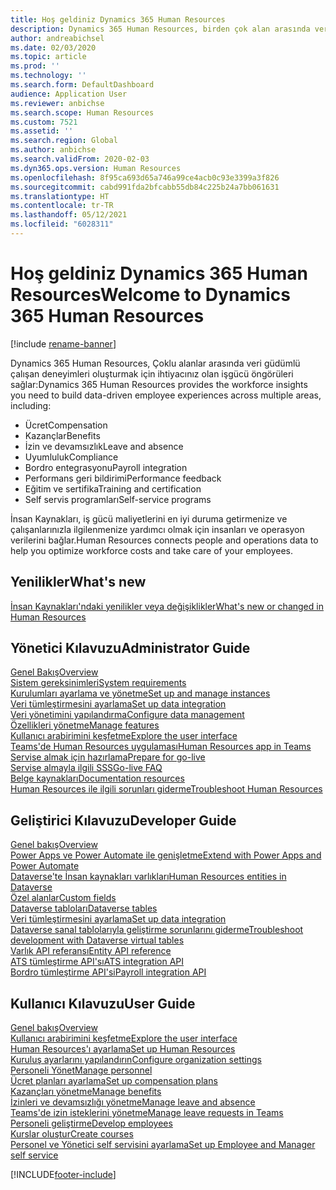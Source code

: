 ```yaml
---
title: Hoş geldiniz Dynamics 365 Human Resources
description: Dynamics 365 Human Resources, birden çok alan arasında veri güdümlü çalışan deneyimleri oluşturmak için ihtiyacınız olan işgücü öngörüleri sağlar.
author: andreabichsel
ms.date: 02/03/2020
ms.topic: article
ms.prod: ''
ms.technology: ''
ms.search.form: DefaultDashboard
audience: Application User
ms.reviewer: anbichse
ms.search.scope: Human Resources
ms.custom: 7521
ms.assetid: ''
ms.search.region: Global
ms.author: anbichse
ms.search.validFrom: 2020-02-03
ms.dyn365.ops.version: Human Resources
ms.openlocfilehash: 8f95ca693d65a746a99ce4acb0c93e3399a3f826
ms.sourcegitcommit: cabd991fda2bfcabb55db84c225b24a7bb061631
ms.translationtype: HT
ms.contentlocale: tr-TR
ms.lasthandoff: 05/12/2021
ms.locfileid: "6028311"
---
```

# <a name="welcome-to-dynamics-365-human-resources"></a><span data-ttu-id="66547-103">Hoş geldiniz Dynamics 365 Human Resources</span><span class="sxs-lookup"><span data-stu-id="66547-103">Welcome to Dynamics 365 Human Resources</span></span>

[!include [rename-banner](~/includes/cc-data-platform-banner.md)]

<span data-ttu-id="66547-104">Dynamics 365 Human Resources, Çoklu alanlar arasında veri güdümlü çalışan deneyimleri oluşturmak için ihtiyacınız olan işgücü öngörüleri sağlar:</span><span class="sxs-lookup"><span data-stu-id="66547-104">Dynamics 365 Human Resources provides the workforce insights you need to build data-driven employee experiences across multiple areas, including:</span></span>

- <span data-ttu-id="66547-105">Ücret</span><span class="sxs-lookup"><span data-stu-id="66547-105">Compensation</span></span>
- <span data-ttu-id="66547-106">Kazançlar</span><span class="sxs-lookup"><span data-stu-id="66547-106">Benefits</span></span>
- <span data-ttu-id="66547-107">İzin ve devamsızlık</span><span class="sxs-lookup"><span data-stu-id="66547-107">Leave and absence</span></span>
- <span data-ttu-id="66547-108">Uyumluluk</span><span class="sxs-lookup"><span data-stu-id="66547-108">Compliance</span></span>
- <span data-ttu-id="66547-109">Bordro entegrasyonu</span><span class="sxs-lookup"><span data-stu-id="66547-109">Payroll integration</span></span>
- <span data-ttu-id="66547-110">Performans geri bildirimi</span><span class="sxs-lookup"><span data-stu-id="66547-110">Performance feedback</span></span>
- <span data-ttu-id="66547-111">Eğitim ve sertifika</span><span class="sxs-lookup"><span data-stu-id="66547-111">Training and certification</span></span>
- <span data-ttu-id="66547-112">Self servis programları</span><span class="sxs-lookup"><span data-stu-id="66547-112">Self-service programs</span></span>

<span data-ttu-id="66547-113">İnsan Kaynakları, iş gücü maliyetlerini en iyi duruma getirmenize ve çalışanlarınızla ilgilenmenize yardımcı olmak için insanları ve operasyon verilerini bağlar.</span><span class="sxs-lookup"><span data-stu-id="66547-113">Human Resources connects people and operations data to help you optimize workforce costs and take care of your employees.</span></span>

## <a name="whats-new"></a><span data-ttu-id="66547-114">Yenilikler</span><span class="sxs-lookup"><span data-stu-id="66547-114">What's new</span></span>

[<span data-ttu-id="66547-115">İnsan Kaynakları'ndaki yenilikler veya değişiklikler</span><span class="sxs-lookup"><span data-stu-id="66547-115">What's new or changed in Human Resources</span></span>](hr-admin-whats-new.md)

## <a name="administrator-guide"></a><span data-ttu-id="66547-116">Yönetici Kılavuzu</span><span class="sxs-lookup"><span data-stu-id="66547-116">Administrator Guide</span></span>

[<span data-ttu-id="66547-117">Genel Bakış</span><span class="sxs-lookup"><span data-stu-id="66547-117">Overview</span></span>](hr-admin-overview.md)</br>
[<span data-ttu-id="66547-118">Sistem gereksinimleri</span><span class="sxs-lookup"><span data-stu-id="66547-118">System requirements</span></span>](hr-admin-system-requirements.md)</br>
[<span data-ttu-id="66547-119">Kurulumları ayarlama ve yönetme</span><span class="sxs-lookup"><span data-stu-id="66547-119">Set up and manage instances</span></span>](hr-admin-setup-provision.md)</br>
[<span data-ttu-id="66547-120">Veri tümleştirmesini ayarlama</span><span class="sxs-lookup"><span data-stu-id="66547-120">Set up data integration</span></span>](hr-admin-integration-choose-technology.md)</br>
[<span data-ttu-id="66547-121">Veri yönetimini yapılandırma</span><span class="sxs-lookup"><span data-stu-id="66547-121">Configure data management</span></span>](../fin-ops-core/dev-itpro/data-entities/data-entities-data-packages.md?toc=/dynamics365/human-resources/toc.json)</br>
[<span data-ttu-id="66547-122">Özellikleri yönetme</span><span class="sxs-lookup"><span data-stu-id="66547-122">Manage features</span></span>](hr-admin-manage-features.md)</br>
[<span data-ttu-id="66547-123">Kullanıcı arabirimini keşfetme</span><span class="sxs-lookup"><span data-stu-id="66547-123">Explore the user interface</span></span>](../fin-ops-core/fin-ops/get-started/user-interface-elements.md?toc=/dynamics365/human-resources/toc.json)</br>
[<span data-ttu-id="66547-124">Teams'de Human Resources uygulaması</span><span class="sxs-lookup"><span data-stu-id="66547-124">Human Resources app in Teams</span></span>](hr-admin-teams-leave-app.md)</br>
[<span data-ttu-id="66547-125">Servise almak için hazırlama</span><span class="sxs-lookup"><span data-stu-id="66547-125">Prepare for go-live</span></span>](hr-admin-go-live-prepare.md)</br>
[<span data-ttu-id="66547-126">Servise almayla ilgili SSS</span><span class="sxs-lookup"><span data-stu-id="66547-126">Go-live FAQ</span></span>](hr-admin-go-live-faq.md)</br>
[<span data-ttu-id="66547-127">Belge kaynakları</span><span class="sxs-lookup"><span data-stu-id="66547-127">Documentation resources</span></span>](../fin-ops-core/fin-ops/get-started/help-overview.md?toc=/dynamics365/human-resources/toc.json)</br>
[<span data-ttu-id="66547-128">Human Resources ile ilgili sorunları giderme</span><span class="sxs-lookup"><span data-stu-id="66547-128">Troubleshoot Human Resources</span></span>](../fin-ops-core/dev-itpro/lifecycle-services/lcs-support.md)

## <a name="developer-guide"></a><span data-ttu-id="66547-129">Geliştirici Kılavuzu</span><span class="sxs-lookup"><span data-stu-id="66547-129">Developer Guide</span></span>

[<span data-ttu-id="66547-130">Genel bakış</span><span class="sxs-lookup"><span data-stu-id="66547-130">Overview</span></span>](hr-developer-overview.md)</br>
[<span data-ttu-id="66547-131">Power Apps ve Power Automate ile genişletme</span><span class="sxs-lookup"><span data-stu-id="66547-131">Extend with Power Apps and Power Automate</span></span>](hr-developer-power-apps.md)</br>
[<span data-ttu-id="66547-132">Dataverse'te İnsan kaynakları varlıkları</span><span class="sxs-lookup"><span data-stu-id="66547-132">Human Resources entities in Dataverse</span></span>](hr-developer-entities.md)</br>
[<span data-ttu-id="66547-133">Özel alanlar</span><span class="sxs-lookup"><span data-stu-id="66547-133">Custom fields</span></span>](hr-developer-custom-fields.md)</br>
[<span data-ttu-id="66547-134">Dataverse tabloları</span><span class="sxs-lookup"><span data-stu-id="66547-134">Dataverse tables</span></span>](hr-developer-entities.md)</br>
[<span data-ttu-id="66547-135">Veri tümleştirmesini ayarlama</span><span class="sxs-lookup"><span data-stu-id="66547-135">Set up data integration</span></span>](hr-admin-integration-choose-technology.md)</br>
[<span data-ttu-id="66547-136">Dataverse sanal tablolarıyla geliştirme sorunlarını giderme</span><span class="sxs-lookup"><span data-stu-id="66547-136">Troubleshoot development with Dataverse virtual tables</span></span>](hr-developer-optimize-virtual-table-queries.md)</br>
[<span data-ttu-id="66547-137">Varlık API referansı</span><span class="sxs-lookup"><span data-stu-id="66547-137">Entity API reference</span></span>](hr-developer-api-authentication.md)</br>
[<span data-ttu-id="66547-138">ATS tümleştirme API'sı</span><span class="sxs-lookup"><span data-stu-id="66547-138">ATS integration API</span></span>](hr-admin-integration-ats-api-introduction.md)</br>
[<span data-ttu-id="66547-139">Bordro tümleştirme API'si</span><span class="sxs-lookup"><span data-stu-id="66547-139">Payroll integration API</span></span>](hr-admin-integration-payroll-api-introduction.md)

## <a name="user-guide"></a><span data-ttu-id="66547-140">Kullanıcı Kılavuzu</span><span class="sxs-lookup"><span data-stu-id="66547-140">User Guide</span></span>

[<span data-ttu-id="66547-141">Genel bakış</span><span class="sxs-lookup"><span data-stu-id="66547-141">Overview</span></span>](hr-hrpro-overview.md)</br>
[<span data-ttu-id="66547-142">Kullanıcı arabirimini keşfetme</span><span class="sxs-lookup"><span data-stu-id="66547-142">Explore the user interface</span></span>](../fin-ops-core/fin-ops/get-started/user-interface-elements.md?toc=/dynamics365/human-resources/toc.json)</br>
[<span data-ttu-id="66547-143">Human Resources'ı ayarlama</span><span class="sxs-lookup"><span data-stu-id="66547-143">Set up Human Resources</span></span>](hr-setup-parameters.md)</br>
[<span data-ttu-id="66547-144">Kuruluş ayarlarını yapılandırın</span><span class="sxs-lookup"><span data-stu-id="66547-144">Configure organization settings</span></span>](../fin-ops-core/fin-ops/organization-administration/organization-administration-home-page.md?toc=/dynamics365/human-resources/toc.json)</br>
[<span data-ttu-id="66547-145">Personeli Yönet</span><span class="sxs-lookup"><span data-stu-id="66547-145">Manage personnel</span></span>](hr-personnel-departments-jobs-positions.md)</br>
[<span data-ttu-id="66547-146">Ücret planları ayarlama</span><span class="sxs-lookup"><span data-stu-id="66547-146">Set up compensation plans</span></span>](hr-compensation-overview.md)</br>
[<span data-ttu-id="66547-147">Kazançları yönetme</span><span class="sxs-lookup"><span data-stu-id="66547-147">Manage benefits</span></span>](hr-benefits-management-overview.md)</br>
[<span data-ttu-id="66547-148">İzinleri ve devamsızlığı yönetme</span><span class="sxs-lookup"><span data-stu-id="66547-148">Manage leave and absence</span></span>](hr-leave-and-absence-overview.md)</br>
[<span data-ttu-id="66547-149">Teams'de izin isteklerini yönetme</span><span class="sxs-lookup"><span data-stu-id="66547-149">Manage leave requests in Teams</span></span>](hr-teams-leave-app.md)</br>
[<span data-ttu-id="66547-150">Personeli geliştirme</span><span class="sxs-lookup"><span data-stu-id="66547-150">Develop employees</span></span>](hr-develop-performance-management-overview.md)</br>
[<span data-ttu-id="66547-151">Kurslar oluştur</span><span class="sxs-lookup"><span data-stu-id="66547-151">Create courses</span></span>](hr-learning-courses.md)</br>
[<span data-ttu-id="66547-152">Personel ve Yönetici self servisini ayarlama</span><span class="sxs-lookup"><span data-stu-id="66547-152">Set up Employee and Manager self service</span></span>](hr-employee-manager-self-service-overview.md)

[!INCLUDE[footer-include](../includes/footer-banner.md)]
